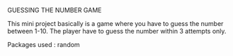 GUESSING THE NUMBER GAME 

This mini project basically is a game where you have to guess the number between 1-10.
The player have to guess the number within 3 attempts only.

Packages used : random
